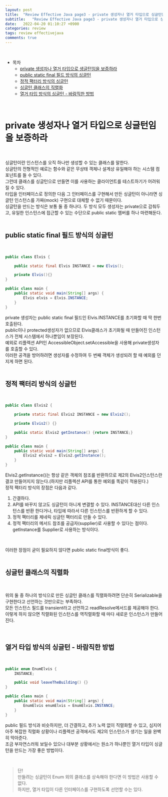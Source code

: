 ```yaml
---
layout: post
title:  "Review Effective Java page3 - private 생성자나 열거 타입으로 싱글턴임을 보증하라"
subtitle:   "Review Effective Java page3 - private 생성자나 열거 타입으로 싱글턴임을 보증하라"
date:   2022-04-20 01:10:27 +0900
categories: review
tags: review effectivejava
comments: true
---
```


<br>

- 목차
    - [private 생성자나 열거 타입으로 생글턴임을 보증하라](#private-생성자나-열거-타입으로-싱글턴임을-보증하라)
    - [public static final 필드 방식의 싱글턴](#public-static-final-필드-방식의-싱글턴)
    - [정적 팩터리 방식의 싱글턴](#정적-팩터리-방식의-싱글턴)
    - [싱글턴 클래스의 직렬화](#싱글턴-클래스의-직렬화)
    - [열거 타입 방식의 싱글턴 - 바람직한 방법](#열거-타입-방식의-싱글턴---바람직한-방법)

<br>

# private 생성자나 열거 타입으로 싱글턴임을 보증하라

<br>

싱글턴이란 인스턴스를 오직 하나만 생성할 수 있는 클래스를 말한다.<br>
싱글턴의 전형적인 예로는 함수와 같은 무상태 객체나 설계상 유일해야 하는 시스템 컴포넌트를 들 수 있다.<br>
그런데 클래스를 싱글턴으로 만들면 이를 사용하는 클라이언트를 테스트하기가 어려워질 수 있다.<br>
타입을 인터페이스로 정의한 다음 그 인터페이스를 구현해서 만든 싱글턴이 아니라면 싱글턴 인스턴스를 가짜(mock) 구현으로 대체할 수 없기 때문이다.<br>
싱글턴을 만드는 방식은 보통 둘 중 하나다. 두 방식 모두 생성자는 private으로 감춰두고, 유일한 인스턴스에 접근할 수 있는 수단으로 public static 멤버를 하나 마련해둔다.<br><br>

## public static final 필드 방식의 싱글턴

<br>

```java
public class Elvis {

    public static final Elvis INSTANCE = new Elvis();

    private Elvis(){}
}

public class main {
    public static void main(String[] args) {
        Elvis elvis = Elvis.INSTANCE;
    }
}
```

private 생성자는 public static final 필드인 Elvis.INSTANCE를 초기화할 때 딱 한번 호출된다.<br>
public이나 protected생성자가 없으므로 Elvis클래스가 초기화될 때 만들어진 인스턴스가 전체 시스템에서 하나뿐임이 보장된다.<br>
예외로 리플렉션 API인 AccessibleObject.setAccessible을 사용해 private생성자를 호출할 수 있다.<br>
이러한 공격을 방어하려면 생성자를 수정하여 두 번째 객체가 생성되려 할 때 예외를 던지게 하면 된다.<br>
<br>

## 정적 팩터리 방식의 싱글턴

<br>

```java
public class Elvis2 {

    private static final Elvis2 INSTANCE = new Elvis2();

    private Elvis2() {}

    public static Elvis2 getInstance() {return INSTANCE;}
}

public class main {
    public static void main(String[] args) {
        Elvis2 elvis2 = Elvis2.getInstance();
    }
}
```

Elvis2.getInstance()는 항상 같은 객체의 참조를 반환하므로 제2의 Elvis2인스턴스란 결코 만들어지지 않는다.(하지만 리플렉션 API를 통한 예외를 똑같이 적용된다.)<br>
정적 팩터리 방식의 장점은 다음과 같다.<br>
1. 간결하다.<br>
2. API를 바꾸지 않고도 싱글턴이 아니게 변결할 수 있다. INSTANCE대신 다른 인스턴스를 반환 한다거나, 타입에 따라서 다른 인스턴스를 반환하게 할 수 있다.<br>
3. 정적 팩터리를 제네릭 싱글턴 팩터리로 만들 수 있다.<br>
4. 정적 팩터리의 메서드 참조를 공급자(supplier)로 사용할 수 있다는 점이다. getInstance를 Supplier<Elvis2>로 사용하는 방식이다.<br>

<br>

이러한 장점이 굳이 필요하지 않다면 public static final방식이 좋다.<br><br>

## 싱글턴 클래스의 직렬화

<br>

위의 둘 중 하나의 방식으로 만든 싱글턴 클래스를 직렬화하려면 단순히 Serializable을 구현한다고 선언하는 것만으로는 부족하다.<br>
모든 인스턴스 필드를 transient라고 선언하고 readResolve메서드를 제공해야 한다.<br>
이렇게 하지 않으면 직렬화된 인스턴스를 역직렬화할 때 마다 새로운 인스턴스가 만들어진다.<br>

<br>


## 열거 타입 방식의 싱글턴 - 바람직한 방법

<br>

```java
public enum EnumElvis {
    INSTANCE;

    public void leaveTheBuilding() {}
}

public class main {
    public static void main(String[] args) {
        EnumElvis enumElvis = EnumElvis.INSTANCE;
    }
}
```

public 필드 방식과 비슷하지만, 더 간결하고, 추가 노력 없이 직렬화할 수 있고, 심지어 아주 복잡한 직렬화 상황이나 리플렉션 공격에서도 제2의 인스턴스가 생기는 일을 완벽히 막아준다.<br>
조금 부자연스러워 보일수 있으나 대부분 상황에서는 원소가 하나뿐인 열거 타입이 싱글턴을 만드는 가장 좋은 방법이다.<br>

<br>

>단!<br>
만들려는 싱글턴이 Enum 외의 클래스를 상속해야 한다면 이 방법은 사용할 수 없다.<br>
하지만, 열거 타입이 다른 인터페이스를 구현하도록 선언할 수는 있다.<br>